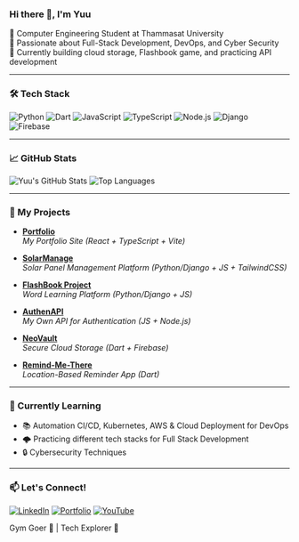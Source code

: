 ### Hi there 👋, I'm Yuu
🔹 Computer Engineering Student at Thammasat University  
🔹 Passionate about Full-Stack Development, DevOps, and Cyber Security  
🔹 Currently building cloud storage, Flashbook game, and practicing API development  

---

### 🛠️ Tech Stack
![Python](https://img.shields.io/badge/Python-3776AB?style=for-the-badge&logo=python&logoColor=white)
![Dart](https://img.shields.io/badge/Dart-0175C2?style=for-the-badge&logo=dart&logoColor=white)
![JavaScript](https://img.shields.io/badge/JavaScript-F7DF1E?style=for-the-badge&logo=javascript&logoColor=black)
![TypeScript](https://img.shields.io/badge/TypeScript-3178C6?style=for-the-badge&logo=typescript&logoColor=white)
![Node.js](https://img.shields.io/badge/Node.js-43853D?style=for-the-badge&logo=node.js&logoColor=white)
![Django](https://img.shields.io/badge/Django-092E20?style=for-the-badge&logo=django&logoColor=white)
![Firebase](https://img.shields.io/badge/Firebase-FFCA28?style=for-the-badge&logo=firebase&logoColor=white)

---

### 📈 GitHub Stats
![Yuu's GitHub Stats](https://github-readme-stats.vercel.app/api?username=Yuutoallalong&show_icons=true&theme=radical)
![Top Languages](https://github-readme-stats.vercel.app/api/top-langs/?username=Yuutoallalong&layout=compact&theme=radical)

---

### 🚀 My Projects
- **[Portfolio](https://yuutoutopia.duckdns.org/)**  
  _My Portfolio Site (React + TypeScript + Vite)_

- **[SolarManage](https://solarizz.duckdns.org/login/)**  
  _Solar Panel Management Platform (Python/Django + JS + TailwindCSS)_

- **[FlashBook Project](https://flashbook.duckdns.org/)**  
  _Word Learning Platform (Python/Django + JS)_

- **[AuthenAPI](https://github.com/Yuutoallalong/AuthenAPI)**  
  _My Own API for Authentication (JS + Node.js)_

- **[NeoVault](https://github.com/Yuutoallalong/NeoVault)**  
  _Secure Cloud Storage (Dart + Firebase)_

- **[Remind-Me-There](https://github.com/Yuutoallalong/Remind-Me-There)**  
  _Location-Based Reminder App (Dart)_

---

### 🌱 Currently Learning
- 📚 Automation CI/CD, Kubernetes, AWS & Cloud Deployment for DevOps
- 🌩️ Practicing different tech stacks for Full Stack Development
- 🔒 Cybersecurity Techniques

---

### 📫 Let's Connect!
[![LinkedIn](https://img.shields.io/badge/LinkedIn-0A66C2?style=for-the-badge&logo=linkedin&logoColor=white)](https://linkedin.com/in/parathakorn-thanamee)
[![Portfolio](https://img.shields.io/badge/Portfolio-ff5722?style=for-the-badge&logo=codeforces&logoColor=white)](https://yuutoutopia.duckdns.org)
[![YouTube](https://img.shields.io/badge/YouTube-FF0000?style=for-the-badge&logo=youtube&logoColor=white)](https://www.youtube.com/channel/@YuutoUtopia)

Gym Goer 💪 | Tech Explorer 🚀 

